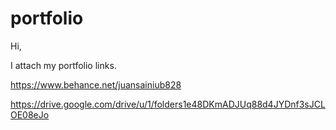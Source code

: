 # portfolio


Hi,

I attach my portfolio links.

https://www.behance.net/juansainiub828

https://drive.google.com/drive/u/1/folders1e48DKmADJUq88d4JYDnf3sJCLOE08eJo


